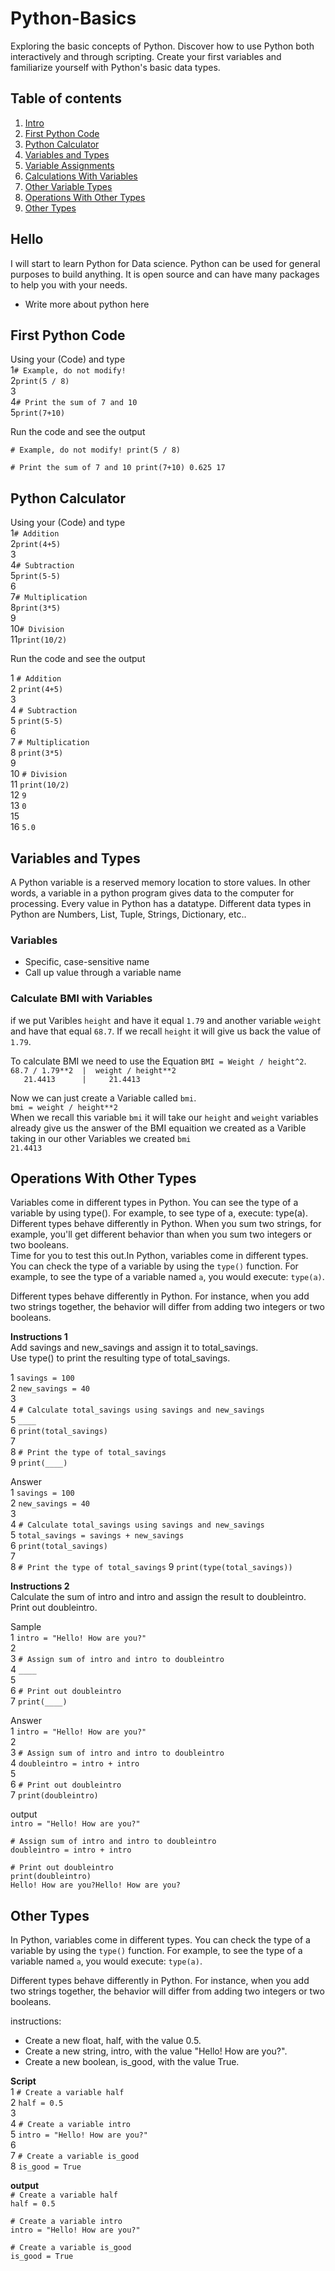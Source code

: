 # Python-Basics
Exploring the basic concepts of Python. Discover how to use Python both interactively and through scripting. Create your first variables and familiarize yourself with Python's basic data types.

## Table of contents

1. [Intro](#hello)
2. [First Python Code](#first)
3. [Python Calculator](#caluclator)
4. [Variables and Types](#vartypes)
5. [Variable Assignments](#varassign)
6. [Calculations With Variables](#calcvar)
7. [Other Variable Types](#vartypes)
8. [Operations With Other Types](#othertypes)
9. [Other Types](#types)

## Hello <a name="hello">
I will start to learn Python for Data science. Python can be used for general purposes to build anything. It is open source and can have many packages to help you with your needs.  

- Write more about python here  

## First Python Code <a name="first">
Using your (Code) and type  
1`# Example, do not modify!`  
2`print(5 / 8)`  
3  
4`# Print the sum of 7 and 10`  
5`print(7+10)`  

Run the code and see the output  

`# Example, do not modify!
print(5 / 8)`

`# Print the sum of 7 and 10
print(7+10)
0.625
17`

## Python Calculator <a name="calculator">
Using your (Code) and type  
1`# Addition`  
2`print(4+5)`  
3  
4`# Subtraction`  
5`print(5-5)`  
6  
7`# Multiplication`  
8`print(3*5)`  
9  
10`# Division`  
11`print(10/2)`  

Run the code and see the output  

1 `# Addition`  
2 `print(4+5)`  
3  
4 `# Subtraction`  
5 `print(5-5)`  
6  
7 `# Multiplication`  
8 `print(3*5)`  
9  
10 `# Division`  
11 `print(10/2)`  
12 `9`  
13 `0`  
15  
16 `5.0`  

## Variables and Types <a name="vartypes">
A Python variable is a reserved memory location to store values. In other words, a variable in a python program gives data to the computer for processing. Every value in Python has a datatype. Different data types in Python are Numbers, List, Tuple, Strings, Dictionary, etc..

### Variables
- Specific, case-sensitive name
- Call up value through a variable name

### Calculate BMI with Variables
if we put Varibles `height` and have it equal  `1.79` and another variable `weight` and have that equal `68.7`. If we recall `height` it will give us back the value of `1.79`.  

To calculate BMI we need to use the Equation `BMI = Weight / height^2`.  
`68.7 / 1.79**2  |  weight / height**2`  
`   21.4413      |     21.4413`

Now we can just create a Variable called `bmi`.  
`bmi = weight / height**2`  
When we recall this variable `bmi` it will take our `height` and `weight` variables already give us the answer of the BMI equaition we created as a Varible taking in our other Variables we created
`bmi`  
`21.4413`  

## Operations With Other Types <a name="othertypes">
Variables come in different types in Python. You can see the type of a variable by using type(). For example, to see type of a, execute: type(a).  
Different types behave differently in Python. When you sum two strings, for example, you'll get different behavior than when you sum two integers or two booleans.  
Time for you to test this out.In Python, variables come in different types. You can check the type of a variable by using the `type()` function. For example, to see the type of a variable named `a`, you would execute: `type(a)`.  

Different types behave differently in Python. For instance, when you add two strings together, the behavior will differ from adding two integers or two booleans.  

**Instructions 1**  
Add savings and new_savings and assign it to total_savings.  
Use type() to print the resulting type of total_savings.  

1 `savings = 100`  
2 `new_savings = 40`  
3  
4 `# Calculate total_savings using savings and new_savings`  
5 `____`  
6 `print(total_savings)`  
7  
8  `# Print the type of total_savings`  
9  `print(____)`  

Answer  
1 `savings = 100`  
2 `new_savings = 40`  
3  
4 `# Calculate total_savings using savings and new_savings`  
5 `total_savings = savings + new_savings`  
6 `print(total_savings)`  
7  
8  `# Print the type of total_savings`
9  `print(type(total_savings))`  

**Instructions 2**  
Calculate the sum of intro and intro and assign the result to doubleintro. 
Print out doubleintro.  

Sample  
1 `intro = "Hello! How are you?"`   
2   
3 `# Assign sum of intro and intro to doubleintro`   
4 `____`   
5  
6 `# Print out doubleintro`    
7 `print(____)`    

Answer  
1 `intro = "Hello! How are you?"`   
2   
3 `# Assign sum of intro and intro to doubleintro`   
4 `doubleintro = intro + intro`   
5  
6 `# Print out doubleintro`    
7 `print(doubleintro)`    

output  
`intro = "Hello! How are you?"`  
  
`# Assign sum of intro and intro to doubleintro`  
`doubleintro = intro + intro`  
  
`# Print out doubleintro`  
`print(doubleintro)`  
`Hello! How are you?Hello! How are you?`  

## Other Types <a name="types">
In Python, variables come in different types. You can check the type of a variable by using the `type()` function. For example, to see the type of a variable named `a`, you would execute: `type(a)`.  

Different types behave differently in Python. For instance, when you add two strings together, the behavior will differ from adding two integers or two booleans.  

instructions:

- Create a new float, half, with the value 0.5.  
- Create a new string, intro, with the value "Hello! How are you?".  
- Create a new boolean, is_good, with the value True.  

**Script**  
1 `# Create a variable half `    
2 `half = 0.5  `    
3  
4 `# Create a variable intro `    
5 `intro = "Hello! How are you?"`     
6     
7 `# Create a variable is_good `    
8 `is_good = True  `   

**output**  
`# Create a variable half`  
`half = 0.5`  
  
`# Create a variable intro`  
`intro = "Hello! How are you?"`  
  
`# Create a variable is_good`  
`is_good = True`  
